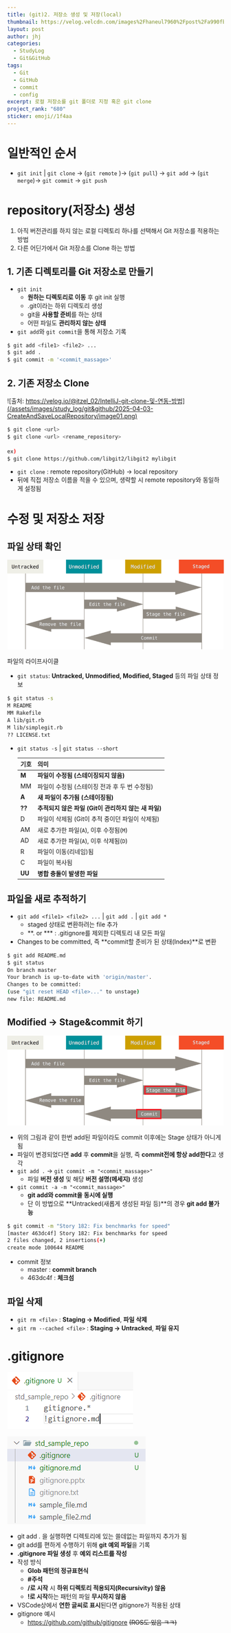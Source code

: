 ```yaml
---
title: (git)2. 저장소 생성 및 저장(local)
thumbnail: https://velog.velcdn.com/images%2Fhaneul7960%2Fpost%2Fa990fb96-f709-406d-8b01-5dc7ce4a7466%2Fimage.png
layout: post
author: jhj
categories:
  - StudyLog
  - Git&GitHub
tags:
  - Git
  - GitHub
  - commit
  - config
excerpt: 로컬 저장소를 git 폴더로 지정 혹은 git clone
project_rank: "680"
sticker: emoji//1f4aa
---
```


# 일반적인 순서

- `git init` | `git clone` → (`git remote` )→ (`git pull`) → `git add` → (`git merge`)→ `git commit` → `git push`

# repository(저장소) 생성

1. 아직 버전관리를 하지 않는 로컬 디렉토리 하나를 선택해서 Git 저장소를 적용하는 방법
2. 다른 어딘가에서 Git 저장소를 Clone 하는 방법

## 1. 기존 디렉토리를 Git 저장소로 만들기

- `git init`
    - **원하는 디렉토리로 이동** 후 git init 실행
    - .git이라는 하위 디렉토리 생성
    - git을 **사용할 준비**를 하는 상태
    - 어떤 파일도 **관리하지 않는 상태**
- `git add`와 `git commit`을 통해 저장소 기록

```bash
$ git add <file1> <file2> ...
$ git add .
$ git commit -m '<commit_massage>'
```

## 2. 기존 저장소 Clone

![출처: https://velog.io/@itzel_02/IntelliJ-git-clone-및-연동-방법](/assets/images/study_log/git&github/2025-04-03-CreateAndSaveLocalRepository/image01.png)


```bash
$ git clone <url>
$ git clone <url> <rename_repository>

ex)
$ git clone https://github.com/libgit2/libgit2 mylibgit
```

- `git clone` : remote repository(GitHub) → local repository
- <url> 뒤에 직접 저장소 이름을 적을 수 있으며, 생략할 시 remote repository와 동일하게 설정됨

# 수정 및 저장소 저장

## 파일 상태 확인

![파일의 라이프사이클](/assets/images/study_log/git&github/2025-04-03-CreateAndSaveLocalRepository/image02.png)

파일의 라이프사이클

- `git status`: **Untracked, Unmodified, Modified, Staged** 등의 파일 상태 정보

```bash
$ git status -s
M README
MM Rakefile
A lib/git.rb
M lib/simplegit.rb
?? LICENSE.txt
```

- `git status -s` | `git status --short`
    
    
    | 기호 | 의미 |
    | --- | --- |
    | **M** | **파일이 수정됨 (스테이징되지 않음)** |
    | MM | 파일이 수정됨 (스테이징 전과 후 두 번 수정됨) |
    | **A** | **새 파일이 추가됨 (스테이징됨)** |
    | **??** | **추적되지 않은 파일 (Git이 관리하지 않는 새 파일)** |
    | D | 파일이 삭제됨 (Git이 추적 중이던 파일이 삭제됨) |
    | AM | 새로 추가한 파일(`A`), 이후 수정됨(`M`) |
    | AD | 새로 추가한 파일(`A`), 이후 삭제됨(`D`) |
    | R | 파일이 이동(리네임)됨 |
    | C | 파일이 복사됨 |
    | **UU** | **병합 충돌이 발생한 파일** |

## 파일을 새로 추적하기

- `git add <file1> <file2> ...` | `git add .` | `git add *`
    - staged 상태로 변환하려는 file 추가
    - **. or *** : .gitignore를 제외한 디렉토리 내 모든 파일
- Changes to be committed, 즉 **commit할 준비가 된 상태(Index)**로 변환

```bash
$ git add README.md
$ git status
On branch master
Your branch is up-to-date with 'origin/master'.
Changes to be committed:
(use "git reset HEAD <file>..." to unstage)
new file: README.md
```

## Modified → Stage&commit 하기

![git_lifecycle](/assets/images/study_log/git&github/2025-04-03-CreateAndSaveLocalRepository/image03.png)

- 위의 그림과 같이 한번 add된 파일이라도 commit 이후에는 Stage 상태가 아니게 됨
- 파일이 변경되었다면 **add** 후 **commit**을 실행, 즉 **commit전에 항상 add한다**고 생각
- `git add .` → `git commit -m "<commit_massage>"`
    - 파일 **버전 생성** 및 해당 **버전 설명(메세지)** 생성
- `git commit -a -m "<commit_massage>"`
    - **git add와 commit을 동시에 실행**
    - 단 이 방법으로 **Untracked(새롭게 생성된 파일 등)**의 경우 **git add 불가능**

```bash
$ git commit -m "Story 182: Fix benchmarks for speed"
[master 463dc4f] Story 182: Fix benchmarks for speed
2 files changed, 2 insertions(+)
create mode 100644 README
```

- commit 정보
    - master : **commit branch**
    - 463dc4f : **체크섬**

## 파일 삭제

- `git rm <file>` : **Staging → Modified**, **파일 삭제**
- `git rm --cached <file>` : **Staging → Untracked**, **파일 유지**

# .gitignore

![image](/assets/images/study_log/git&github/2025-04-03-CreateAndSaveLocalRepository/image04.png)

![image](/assets/images/study_log/git&github/2025-04-03-CreateAndSaveLocalRepository/image05.png)

- git add . 을 실행하면 디렉토리에 있는 쓸데없는 파일까지 추가가 됨
- git add를 편하게 수행하기 위해 **git 예외 파일**을 기록
- **.gitignore 파일 생성** 후 **예외 리스트를 작성**
- 작성 방식
    - **Glob 패턴의 정규표현식**
    - **#주석**
    - **/로 시작** 시 **하위 디렉토리 적용되지(Recursivity) 않음**
    - **!로 시작**하는 패턴의 파일 **무시하지 않음**
- VSCode상에서 **연한 글씨로 표시**된다면 gitignore가 적용된 상태
- gitignore 예시
    - https://github.com/github/gitignore ~~(ROS도 있음 ㅋㅋ)~~